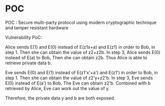 POC
===

POC : Secure multi-party protocol using modern cryptographic technique and tamper resistant hardware



Vulnerability PoC:

Alice sends E(1) and E(0) instead of E(z1x+a) and E(z1) in order to Bob, in step 1. 
Then she can obtain the value of z2+z2b. In step 3, Alice sends E(0) instead of E(a) to Bob, 
Then she can obtain z2b. Thus Alice is able to retrieve private data b.

Eve sends E(0) and E(1) instead of E(z1'x'+a') and E(z1') in order to Bob, in step 1. 
Then she can obtain the value of z2'y+z2'b. In step 3, Eve sends E(0) instead of E(a') to Bob. 
The Eve can obtain z2'b. Combined with b retrieved by Alice, Eve can work out the value of y.

Therefore, the private data y and b are both exposed.

